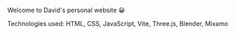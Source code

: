Welcome to David's personal website 😀

Technologies used: HTML, CSS, JavaScript, Vite, Three.js, Blender, Mixamo
